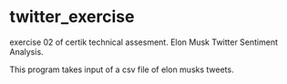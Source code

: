 # twitter_exercise
exercise 02 of certik technical assesment. Elon Musk Twitter Sentiment Analysis.

This program takes input of a csv file of elon musks tweets. 